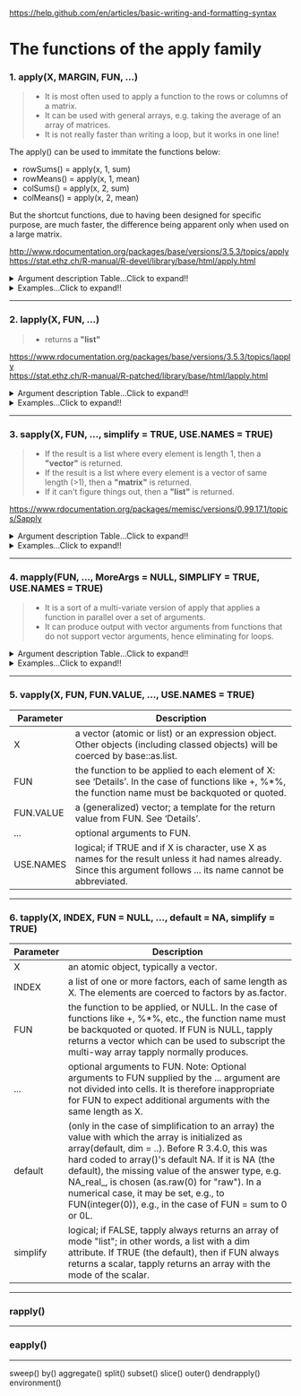 https://help.github.com/en/articles/basic-writing-and-formatting-syntax
# The functions of the apply family

### 1. apply(X, MARGIN, FUN, ...)
>- It is most often used to apply a function to the rows or columns of a matrix.
>- It can be used with general arrays, e.g. taking the average of an array of matrices.
>- It is not really faster than writing a loop, but it works in one line!

The apply() can be used to immitate the functions below:<br/>
- rowSums() = apply(x, 1, sum)<br/>
- rowMeans() = apply(x, 1, mean)<br/>
- colSums() = apply(x, 2, sum)<br/>
- colMeans() = apply(x, 2, mean)

But the shortcut functions, due to having been designed for specific purpose, are much faster, the difference being apparent only when used on a large matrix.

http://www.rdocumentation.org/packages/base/versions/3.5.3/topics/apply<br/>
https://stat.ethz.ch/R-manual/R-devel/library/base/html/apply.html
<details>
  <summary>Argument description Table...Click to expand!!</summary>

|Argument|Description|
|---|---|
|X|an array, including a matrix.|
|MARGIN|a vector giving the subscripts which the function will be applied over. E.g., for a matrix 1 indicates rows, 2 indicates columns, c(1, 2) indicates rows and columns. Where X has named dimnames, it can be a character vector selecting dimension names.|
|FUN|the function to be applied: see ‘Details’. In the case of functions like +, %*%, etc., the function name must be backquoted or quoted.|
|...|optional arguments to FUN.|
</details>

<details>
  <summary>Examples...Click to expand!!</summary>

    > set.seed(18949)
    > x <- matrix(rnorm(200),20,10)
    > apply(x, 1, quantile, probs=c(0.25, 0.75))
              [,1]       [,2]       [,3]      [,4]
    25% -0.9914692 -0.1908423 -0.4300005 -1.255110
    75%  0.7904808  0.5512175  0.5697090  0.244837
              [,5]       [,6]       [,7]       [,8]
    25% -0.5256669 -0.4636574 -1.3609265 -0.7012947
    75%  0.4640788  0.3641334  0.1896196  0.8205340
              [,9]      [,10]      [,11]      [,12]
    25% -0.8150329 -0.344708  -0.5216225  0.2128561
    75%  0.7361397  0.813752   0.6109588  0.6443443
             [,13]      [,14]      [,15]      [,16]
    25% -0.77378447 0.2209238 -1.1365713 -0.7600171
    75%  0.08931413 0.7466569 -0.1099666  0.5997105
             [,17]      [,18]      [,19]      [,20]
    25% -0.1963744 -0.4609184 -1.1621672 -0.7849068
    75%  1.0905260  1.0427894 -0.3418321  0.3916902
    ###################################################################################################################
    
    > set.seed(18949)
    > a <- array(rnorm(2*5*3), c(2,5,3))
    > a
    , , 1
    
               [,1]       [,2]        [,3]       [,4]       [,5]
    [1,] -2.0702028 -1.4553385  0.40501198  0.2917507 -1.1514895
    [2,]  0.6493751 -0.1889221 -0.04674509 -1.5768760  0.1921096
    
    , , 2
    
               [,1]       [,2]       [,3]       [,4]      [,5]
    [1,] -0.3167998 -0.4482162 -1.1936750  0.5656030 0.1047564
    [2,]  0.1792631  0.8629761  0.7418777 -0.4702795 0.3604304
    
    , , 3
    
               [,1]       [,2]       [,3]       [,4]      [,5]
    [1,]  0.7002806 -0.2662845 -0.3091816 -0.2429141 0.7591960
    [2,] -0.6699911 -1.0847956 -0.4682024  0.7537504 0.4481469
    ###################################################################################################################    
    
    # c(1,2) preserves the 1st and 2nd dimensions and collapses the 3rd dimension
    > apply(a, c(1,2), mean)
                [,1]       [,2]        [,3]       [,4]        [,5]
    [1,] -0.56224065 -0.7232797 -0.36594820  0.2048132 -0.09584571
    [2,]  0.05288237 -0.1369139  0.07564341 -0.4311350  0.33356231
    
    > rowMeans(a, dims=2)
                [,1]       [,2]        [,3]       [,4]        [,5]
    [1,] -0.56224065 -0.7232797 -0.36594820  0.2048132 -0.09584571
    [2,]  0.05288237 -0.1369139  0.07564341 -0.4311350  0.33356231
</details>

---






### 2. lapply(X, FUN, ...)
>- returns a **"list"**

https://www.rdocumentation.org/packages/base/versions/3.5.3/topics/lapply<br/>
https://stat.ethz.ch/R-manual/R-patched/library/base/html/lapply.html
<details>
  <summary>Argument description Table...Click to expand!!</summary>

|Argument|Description|
|---|---|
|X|a vector (atomic or list) or an expression object. Other objects (including classed objects) will be coerced by base::as.list.|
|FUN|the function to be applied to each element of X: see ‘Details’. In the case of functions like +, %*%, the function name must be backquoted or quoted.|
|...|optional arguments to FUN.|
</details>

<details>
  <summary>Examples...Click to expand!!</summary>

    > x <- 1:4
    > lapply(x, runif)
    [[1]]
    [1] 0.2511177
    
    [[2]]
    [1] 0.2150691 0.6094760
    
    [[3]]
    [1] 0.3834446 0.7552710 0.3797362
    
    [[4]]
    [1] 0.7949721 0.9056911 0.9840262 0.5879480
    ###################################################################################################################
    
    > lapply(x, runif, min=100, max=200)
    [[1]]
    [1] 100.9464
    
    [[2]]
    [1] 132.0792 155.9457
    
    [[3]]
    [1] 151.4918 108.9712 168.3251
    
    [[4]]
    [1] 170.9972 180.0232 194.4078 118.6646
    ###################################################################################################################
    
    > # Anonymous function
    > x <- list(a=matrix(1:4,2,2), b=matrix(1:6,3,2))
    > x
    $a
         [,1] [,2]
    [1,]    1    3
    [2,]    2    4
    
    $b
         [,1] [,2]
    [1,]    1    4
    [2,]    2    5
    [3,]    3    6
    ###################################################################################################################
    
    > # Select the first column
    > lapply(x, function(elt) elt[,1])
    $a
    [1] 1 2
    
    $b
    [1] 1 2 3
    ###################################################################################################################
    
    > # Select the 1st row
    > lapply(x, "[", 1,)
    $a
    [1] 1 3
    
    $b
    [1] 1 4
    ###################################################################################################################
    
    > # Select the 2nd column
    > lapply(x, "[", ,2)
    $a
    [1] 3 4
    
    $b
    [1] 4 5 6
    ###################################################################################################################
    
    # Advanced examples
    > x <- list(a = 1:10, beta = exp(-3:3), logic = c(TRUE,FALSE,FALSE,TRUE))
    > lapply(x, runif)
    $a
     [1] 0.32122467 0.06019516 0.04345645 0.05505382 0.62554280 0.96447029 0.82730287 0.31502824 0.21302545 0.73249612
     
    $beta
    [1] 0.49924102 0.72977197 0.08033604 0.43553048 0.23658045 0.79156780 0.25868432
     
    $logic
    [1] 0.9859838 0.7568737 0.9797782 0.2189478
    ###################################################################################################################
    
    > # compute the list mean for each list element
    > lapply(x, mean)
    $a
    [1] 5.5
    
    $beta
    [1] 4.535125
    
    $logic
    [1] 0.5
    ###################################################################################################################
    
    > # median and quartiles for each list element
    > lapply(x, quantile, probs = 1:3/4)
    $a
     25%  50%  75% 
    3.25 5.50 7.75 
    
    $beta
          25%       50%       75% 
    0.2516074 1.0000000 5.0536690 
    
    $logic
    25% 50% 75% 
    0.0 0.5 1.0
</details>

---






### 3. sapply(X, FUN, ..., simplify = TRUE, USE.NAMES = TRUE)
>- If the result is a list where every element is length 1, then a **"vector"** is returned.
>- If the result is a list where every element is a vector of same length (>1), then a **"matrix"** is returned.
>- If it can't figure things out, then a **"list"** is returned.

https://www.rdocumentation.org/packages/memisc/versions/0.99.17.1/topics/Sapply
<details>
  <summary>Argument description Table...Click to expand!!</summary>

|Argument|Description|
|---|---|
|X|a vector (atomic or list) or an expression object. Other objects (including classed objects) will be coerced by base::as.list.|
|FUN|the function to be applied to each element of X: see ‘Details’. In the case of functions like +, %*%, the function name must be backquoted or quoted.|
|...|optional arguments to FUN.|
|simplify|logical or character string; should the result be simplified to a vector, matrix or higher dimensional array if possible? For sapply it must be named and not abbreviated. The default value, TRUE, returns a vector or matrix if appropriate, whereas if simplify = "array" the result may be an array of “rank” (=length(dim(.))) one higher than the result of FUN(X[[i]]).|
|USE.NAMES|logical; if TRUE and if X is character, use X as names for the result unless it had names already. Since this argument follows ... its name cannot be abbreviated.|
</details>

<details>
  <summary>Examples...Click to expand!!</summary>

    > x <- list(a = 1:10, beta = exp(-3:3), logic = c(TRUE,FALSE,FALSE,TRUE))
    > sapply(x, mean)
           a     beta    logic 
    5.500000 4.535125 0.500000
    # returned a "vector"
    
    > sapply(x, quantile)
             a        beta logic
    0%    1.00  0.04978707   0.0
    25%   3.25  0.25160736   0.0
    50%   5.50  1.00000000   0.5
    75%   7.75  5.05366896   1.0
    100% 10.00 20.08553692   1.0
    # returned a "matrix"
    
    > i39 <- sapply(3:9, seq) # list of vectors
    > sapply(i39, fivenum)
         [,1] [,2] [,3] [,4] [,5] [,6] [,7]
    [1,]  1.0  1.0    1  1.0  1.0  1.0    1
    [2,]  1.5  1.5    2  2.0  2.5  2.5    3
    [3,]  2.0  2.5    3  3.5  4.0  4.5    5
    [4,]  2.5  3.5    4  5.0  5.5  6.5    7
    [5,]  3.0  4.0    5  6.0  7.0  8.0    9
</details>

---






### 4. mapply(FUN, ..., MoreArgs = NULL, SIMPLIFY = TRUE, USE.NAMES = TRUE)
>- It is a sort of a multi-variate version of apply that applies a function in parallel over a set of arguments.
>- It can produce output with vector arguments from functions that do not support vector arguments, hence eliminating for loops.

<details>
  <summary>Argument description Table...Click to expand!!</summary>

|Argument|Description|
|---|---|
|FUN|function to apply, found via match.fun.|
|...|arguments to vectorize over (vectors or lists of strictly positive length, or all of zero length). See also ‘Details’.|
|MoreArgs|a list of other arguments to FUN.|
|SIMPLIFY|logical or character string; attempt to reduce the result to a vector, matrix or higher dimensional array; see the simplify argument of sapply.|
|USE.NAMES|logical; use names if the first ... argument has names, or if it is a character vector, use that character vector as the names.|
</details>

<details>
  <summary>Examples...Click to expand!!</summary>
    
    > mapply(rep, 1:4, 4:1)
    [[1]]
    [1] 1 1 1 1
    
    [[2]]
    [1] 2 2 2
    
    [[3]]
    [1] 3 3
    
    [[4]]
    [1] 4
    ###################################################################################################################
    
    > mapply(rep, times = 1:4, x = 4:1)
    [[1]]
    [1] 4
    
    [[2]]
    [1] 3 3
    
    [[3]]
    [1] 2 2 2
    
    [[4]]
    [1] 1 1 1 1
    ###################################################################################################################
    
    > mapply(rep, times = 1:4, MoreArgs = list(x = 42))
    [[1]]
    [1] 42
    
    [[2]]
    [1] 42 42
    
    [[3]]
    [1] 42 42 42
    
    [[4]]
    [1] 42 42 42 42
    ###################################################################################################################
    
    > set.seed(18949)
    > list(rnorm(1,1,2), rnorm(2,2,2), rnorm(3,3,2), rnorm(4,4,2), rnorm(5,5,2))
    [[1]]
    [1] -3.140406
    
    [[2]]
    [1]  3.2987502 -0.9106769
    
    [[3]]
    [1] 2.622156 3.810024 2.906510
    
    [[4]]
    [1] 4.5835013 0.8462481 1.6970210 4.3842191
    
    [[5]]
    [1] 4.366400 5.358526 4.103568 6.725952 2.612650
    
    # Above same thing can be done with mapply() below
    > set.seed(18949)
    > mapply(rnorm, 1:5, 1:5, 2)
    [[1]]
    [1] -3.140406
    
    [[2]]
    [1]  3.2987502 -0.9106769
    
    [[3]]
    [1] 2.622156 3.810024 2.906510
    
    [[4]]
    [1] 4.5835013 0.8462481 1.6970210 4.3842191
    
    [[5]]
    [1] 4.366400 5.358526 4.103568 6.725952 2.612650
    ###################################################################################################################
    
    > mapply(function(x, y) seq_len(x) + y,
            c(a =  1, b = 2, c = 3),  # names from first
            c(A = 10, B = 0, C = -10))
    $a
    [1] 11

    $b
    [1] 1 2
    
    $c
    [1] -9 -8 -7
    
    > word <- function(C, k) paste(rep.int(C, k), collapse = "")
    > utils::str(mapply(word, LETTERS[1:6], 6:1, SIMPLIFY = FALSE))
    List of 6
     $ A: chr "AAAAAA"
     $ B: chr "BBBBB"
     $ C: chr "CCCC"
     $ D: chr "DDD"
     $ E: chr "EE"
     $ F: chr "F"
</details>

---







### 5. vapply(X, FUN, FUN.VALUE, ..., USE.NAMES = TRUE)
|Parameter|Description|
|---|---|
|X|a vector (atomic or list) or an expression object. Other objects (including classed objects) will be coerced by base::as.list.|
|FUN|the function to be applied to each element of X: see ‘Details’. In the case of functions like +, %*%, the function name must be backquoted or quoted.|
|FUN.VALUE|a (generalized) vector; a template for the return value from FUN. See ‘Details’.|
|...|optional arguments to FUN.|
|USE.NAMES|logical; if TRUE and if X is character, use X as names for the result unless it had names already. Since this argument follows ... its name cannot be abbreviated.|

---






### 6. tapply(X, INDEX, FUN = NULL, ..., default = NA, simplify = TRUE)
|Parameter|Description|
|---|---|
|X|an atomic object, typically a vector.|
|INDEX|a list of one or more factors, each of same length as X. The elements are coerced to factors by as.factor.|
|FUN|the function to be applied, or NULL. In the case of functions like +, %*%, etc., the function name must be backquoted or quoted. If FUN is NULL, tapply returns a vector which can be used to subscript the multi-way array tapply normally produces.|
|...|optional arguments to FUN. Note: Optional arguments to FUN supplied by the ... argument are not divided into cells. It is therefore inappropriate for FUN to expect additional arguments with the same length as X.|
|default|(only in the case of simplification to an array) the value with which the array is initialized as array(default, dim = ..). Before R 3.4.0, this was hard coded to array()'s default NA. If it is NA (the default), the missing value of the answer type, e.g. NA_real_, is chosen (as.raw(0) for "raw"). In a numerical case, it may be set, e.g., to FUN(integer(0)), e.g., in the case of FUN = sum to 0 or 0L.|
|simplify|logical; if FALSE, tapply always returns an array of mode "list"; in other words, a list with a dim attribute. If TRUE (the default), then if FUN always returns a scalar, tapply returns an array with the mode of the scalar.|

---






### rapply()
---






### eapply()
---






sweep() by() aggregate() split() subset() slice() outer() dendrapply() environment()
